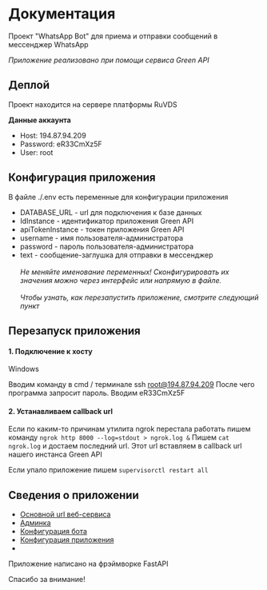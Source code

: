 <h1>Документация</h1>

<p>Проект "WhatsApp Bot" для приема и отправки сообщений в мессенджер WhatsApp</p>
<i>Приложение реализовано при помощи сервиса Green API</i>

<h2>Деплой</h2>

<p>Проект находится на сервере платформы RuVDS</p>
<strong>Данные аккаунта</strong>
<ul>
    <li>Host: 194.87.94.209</li>
    <li>Password: eR33CmXz5F</li>
    <li>User: root</li>
</ul>

<h2>Конфигурация приложения</h2>
<p>В файле ./.env есть переменные для конфигурации приложения</p>
<ul>
    <li>DATABASE_URL - url для подключения к базе данных</li>
    <li>IdInstance - идентификатор приложения Green API</li>
    <li>apiTokenInstance - токен приложения Green API</li>
    <li>username - имя пользователя-администратора</li>
    <li>password - пароль пользователя-администратора</li>
    <li>text - сообщение-заглушка для отправки в мессенджер</li><br>
    <i>Не меняйте именование переменных! Сконфигурировать их значения можно через интерфейс или напрямую в файле.</i><br><br>
    <i>Чтобы узнать, как перезапустить приложение, смотрите следующий пункт</i>
</ul>

<h2>Перезапуск приложения</h2>

<h4>1. Подключение к хосту</h4>

<p>
Windows

Вводим команду в cmd / терминале ssh root@194.87.94.209
После чего программа запросит пароль. Вводим eR33CmXz5F
</p>

<h4>2. Устанавливаем callback url</h4>

<p>
Если по каким-то причинам утилита ngrok перестала работать
пишем команду <code>ngrok http 8000 --log=stdout > ngrok.log &</code>
Пишем <code>cat ngrok.log</code> и достаем последний url. Этот url
вставляем в callback url нашего инстанса Green API
</p>

<p>
Если упало приложение пишем <code>supervisorctl restart all</code>
</p>

<h2>Сведения о приложении</h2>

<ul>
    <li><a href="http://194.87.94.209:8000/">Основной url веб-сервиса</a></li>
    <li><a href="http://194.87.94.209:8000/admin">Админка</a></li>
    <li><a href="http://194.87.94.209:8000/bot_config">Конфигурация бота</a></li>
    <li><a href="http://194.87.94.209:8000/app_config">Конфигурация приложения</a></li>
    <li><a href="http://194.87.94.209:8000/docs"></a></li>
</ul>
<p>Приложение написано на фрэймворке FastAPI</p>

<p>Спасибо за внимание!</p>
